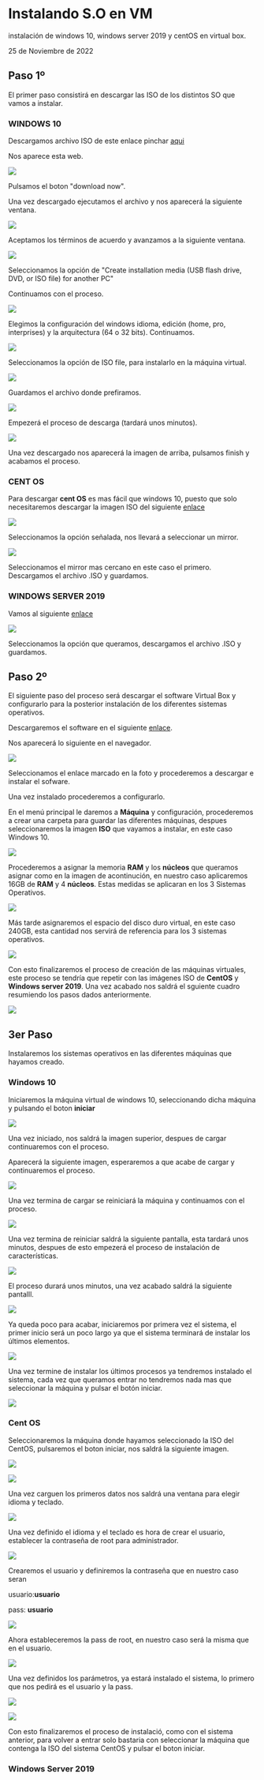 # Instalando S.O en VM

instalación de windows 10, windows server 2019 y centOS en virtual box.

25 de Noviembre de 2022

## Paso 1º

El primer paso consistirá en descargar las ISO de los distintos SO que vamos a instalar.

### WINDOWS 10

Descargamos archivo ISO de este enlace pinchar [aqui](https://www.microsoft.com/en-us/software-download/windows10)

Nos aparece esta web.

![](img/img01.png)

Pulsamos el boton "download now".

Una vez descargado ejecutamos el archivo y nos aparecerá la siguiente ventana.

![](img/img03.png)

Aceptamos los términos de acuerdo y avanzamos a la siguiente ventana.

![](img/img04.png)



Seleccionamos la opción de "Create installation media (USB flash drive, DVD, or ISO file) for another PC"

Continuamos con el proceso.

![](img/img05.png)

Elegimos la configuración del windows idioma, edición (home, pro, interprises) y la arquitectura (64 o 32 bits). Continuamos.

![](img/img06.png) 

Seleccionamos la opción de ISO file, para instalarlo en la máquina virtual.

![](img/img07.png)

Guardamos el archivo donde prefiramos.

![](img/img08.png)

Empezerá el proceso de descarga (tardará unos minutos).

![](img/img09.png)

Una vez descargado nos aparecerá la imagen de arriba, pulsamos finish y acabamos el proceso.

### CENT OS

Para descargar **cent OS** es mas fácil que windows 10, puesto que solo necesitaremos descargar la imagen ISO del siguiente  [enlace](https://www.centos.org/download/)

![](img/Cent.png)

Seleccionamos la opción señalada, nos llevará a seleccionar un mirror.

![](img/CentB.png)

Seleccionamos el mirror mas cercano en este caso el primero. Descargamos el archivo .ISO y guardamos.

### WINDOWS SERVER 2019

Vamos al siguiente [enlace](https://www.microsoft.com/en-us/evalcenter/download-windows-server-2019)

![](img/SERVEN.png)

Seleccionamos la opción que queramos, descargamos el archivo .ISO y guardamos.

## Paso 2º

El siguiente paso del proceso será descargar el software Virtual Box y configurarlo para la posterior instalación de los diferentes sistemas operativos.

Descargaremos el software en el siguiente [enlace](https://www.oracle.com/virtualization/technologies/vm/downloads/virtualbox-downloads.html).

Nos aparecerá lo siguiente en el navegador.

![](img/VB.png)

Seleccionamos el enlace marcado en la foto y procederemos a descargar e instalar el sofware.

Una vez instalado procederemos a configurarlo.

En el menú principal le daremos a **Máquina** y configuración, procederemos a crear una carpeta para guardar las diferentes máquinas, despues seleccionaremos la imagen **ISO** que vayamos a instalar, en este caso Windows 10.

![](img/img12.png)

Procederemos a asignar la memoria **RAM** y los **núcleos** que queramos asignar como en la imagen de acontinución, en nuestro caso aplicaremos 16GB de **RAM** y 4 **núcleos**. Estas medidas se aplicaran en los 3 Sistemas Operativos.

![](img/img13.png)

Más tarde asignaremos el espacio del disco duro virtual, en este caso 240GB, esta cantidad nos servirá de referencia para los 3 sistemas operativos.

![](img/img14.png)

Con esto finalizaremos el proceso de creación de las máquinas virtuales, este proceso se tendría que repetir con las imágenes ISO de **CentOS** y **Windows server 2019**. Una vez acabado nos saldrá el sguiente cuadro resumiendo los pasos dados anteriormente.

![](img/img15.png)

## 3er Paso ##

Instalaremos los sistemas operativos en las diferentes máquinas que hayamos creado.

### Windows 10 ###

Iniciaremos la máquina virtual de windows 10, seleccionando dicha máquina y pulsando el boton **iniciar**

![](img/wind1.png)

Una vez iniciado, nos saldrá la imagen superior, despues de cargar continuaremos con el proceso.

Aparecerá la siguiente imagen, esperaremos a que acabe de cargar y continuaremos el proceso.

![](img/wind2.png)

Una vez termina de cargar se reiniciará la máquina y continuamos con el proceso.

![](img/wind4.png)

Una vez termina de reiniciar saldrá la siguiente pantalla, esta tardará unos minutos, despues de esto empezerá el proceso de instalación de características.



![](img/wind6.png)

El proceso durará unos minutos, una vez acabado saldrá la siguiente pantalll.

![](img/wind7.png)

Ya queda poco para acabar, iniciaremos por primera vez el sistema, el primer inicio será un poco largo ya que el sistema terminará de instalar los últimos elementos.

![](img/wind8.png)

Una vez termine de instalar los últimos procesos ya tendremos instalado el sistema, cada vez que queramos entrar no tendremos nada mas que seleccionar la máquina y pulsar el botón iniciar.

![](img/wind9.png)

### Cent OS ###

Seleccionaremos la máquina donde hayamos seleccionado la ISO del CentOS, pulsaremos el boton iniciar, nos saldrá la siguiente imagen.

![](img/cent1.png)

![](img/cent1B.png)

Una vez carguen los primeros datos nos saldrá una ventana para elegir idioma y teclado.

![](img/cent2.png)

Una vez definido el idioma y el teclado es hora de crear el usuario, establecer la contraseña de root para administrador.

![](img/cent3.png)

Crearemos el usuario y definiremos la contraseña que en nuestro caso seran

usuario:**usuario**

pass: **usuario**

![](img/cent4.png)

Ahora estableceremos la pass de root, en nuestro caso será la misma que en el usuario.

![](img/cent5.png)

Una vez definidos los parámetros, ya estará instalado el sistema, lo primero que nos pedirá es el usuario y la pass.

![](img/cent6.png)

![](img/cent7.png)

Con esto finalizaremos el proceso de instalació, como con el sistema anterior, para volver a entrar solo bastaria con seleccionar la máquina que contenga la ISO del sistema CentOS y pulsar el boton iniciar.

### Windows Server 2019 ###



